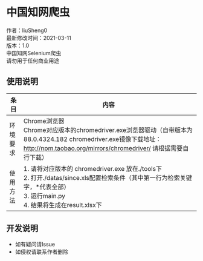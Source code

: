 # 中国知网爬虫
作者：liuSheng0  
最新修改时间：2021-03-11  
版本：1.0  
中国知网Selenium爬虫   
请勿用于任何商业用途  

## 使用说明
| 条目 | 内容 |
| --- | --- |  
| 环境要求 | Chrome浏览器<br>Chrome对应版本的chromedriver.exe浏览器驱动（自带版本为88.0.4324.182  chromedriver.exe镜像下载地址：http://npm.taobao.org/mirrors/chromedriver/ 请根据需要自行下载）|
| 使用方法 | 1. 请将对应版本的 chromedriver.exe 放在./tools下<br>2. 打开./datas/since.xls配置检索条件（其中第一行为检索关键字，*代表全部）<br>3. 运行main.py<br>4. 结果将生成在result.xlsx下 |

## 开发说明
- 如有疑问请Issue
- 如侵权请联系作者删除  
